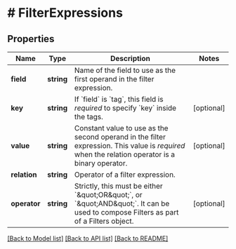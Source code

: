 # # FilterExpressions

## Properties

Name | Type | Description | Notes
------------ | ------------- | ------------- | -------------
**field** | **string** | Name of the field to use as the first operand in the filter expression. |
**key** | **string** | If &#x60;field&#x60; is &#x60;tag&#x60;, this field is *required* to specify &#x60;key&#x60; inside the tags. | [optional]
**value** | **string** | Constant value to use as the second operand in the filter expression.  This value is *required* when the relation operator is a binary operator. | [optional]
**relation** | **string** | Operator of a filter expression. |
**operator** | **string** | Strictly, this must be either &#x60;\&quot;OR\&quot;&#x60;, or &#x60;\&quot;AND\&quot;&#x60;.  It can be used to compose Filters as part of a Filters object. | [optional]

[[Back to Model list]](../../README.md#models) [[Back to API list]](../../README.md#endpoints) [[Back to README]](../../README.md)
